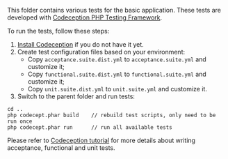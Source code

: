 This folder contains various tests for the basic application.
These tests are developed with [Codeception PHP Testing Framework](http://codeception.com/).

To run the tests, follow these steps:

1. [Install Codeception](http://codeception.com/quickstart) if you do not have it yet.
2. Create test configuration files based on your environment:
   - Copy `acceptance.suite.dist.yml` to `acceptance.suite.yml` and customize it;
   - Copy `functional.suite.dist.yml` to `functional.suite.yml` and customize it;
   - Copy `unit.suite.dist.yml` to `unit.suite.yml` and customize it.
3. Switch to the parent folder and run tests:

```
cd ..
php codecept.phar build    // rebuild test scripts, only need to be run once
php codecept.phar run      // run all available tests
```

Please refer to [Codeception tutorial](http://codeception.com/docs/01-Introduction) for
more details about writing acceptance, functional and unit tests.
